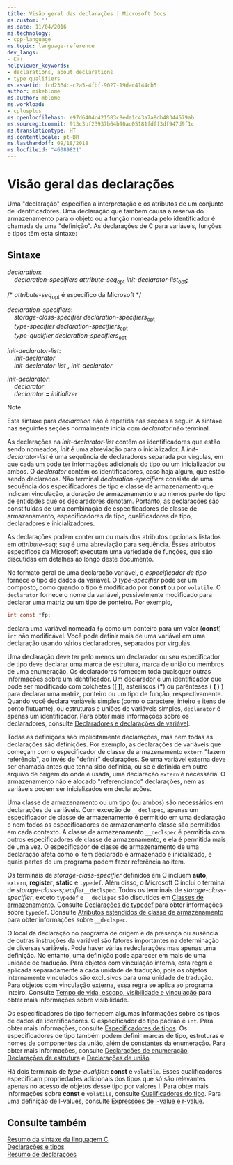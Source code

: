 ```yaml
---
title: Visão geral das declarações | Microsoft Docs
ms.custom: ''
ms.date: 11/04/2016
ms.technology:
- cpp-language
ms.topic: language-reference
dev_langs:
- C++
helpviewer_keywords:
- declarations, about declarations
- type qualifiers
ms.assetid: fcd2364c-c2a5-4fbf-9027-19dac4144cb5
author: mikeblome
ms.author: mblome
ms.workload:
- cplusplus
ms.openlocfilehash: e97d6404c421583c8eda1c43a7a8db48344579ab
ms.sourcegitcommit: 913c3bf23937b64b90ac05181fdff3df947d9f1c
ms.translationtype: HT
ms.contentlocale: pt-BR
ms.lasthandoff: 09/18/2018
ms.locfileid: "46089821"
---
```

# <a name="overview-of-declarations"></a>Visão geral das declarações

Uma "declaração" especifica a interpretação e os atributos de um conjunto de identificadores. Uma declaração que também causa a reserva do armazenamento para o objeto ou a função nomeada pelo identificador é chamada de uma "definição". As declarações de C para variáveis, funções e tipos têm esta sintaxe:

## <a name="syntax"></a>Sintaxe

*declaration*:<br/>
&nbsp;&nbsp;&nbsp;&nbsp;*declaration-specifiers* *attribute-seq*<sub>opt</sub> *init-declarator-list*<sub>opt</sub>**;**

/\* *attribute-seq*<sub>opt</sub> é específico da Microsoft */

*declaration-specifiers*:<br/>
&nbsp;&nbsp;&nbsp;&nbsp;*storage-class-specifier* *declaration-specifiers*<sub>opt</sub><br/>
&nbsp;&nbsp;&nbsp;&nbsp;*type-specifier* *declaration-specifiers*<sub>opt</sub><br/>
&nbsp;&nbsp;&nbsp;&nbsp;*type-qualifier* *declaration-specifiers*<sub>opt</sub>

*init-declarator-list*:<br/>
&nbsp;&nbsp;&nbsp;&nbsp;*init-declarator*<br/>
&nbsp;&nbsp;&nbsp;&nbsp;*init-declarator-list* **,** *init-declarator*

*init-declarator*:<br/>
&nbsp;&nbsp;&nbsp;&nbsp;*declarator*<br/>
&nbsp;&nbsp;&nbsp;&nbsp;*declarator* **=** *initializer*

> [!NOTE]
> Esta sintaxe para *declaration* não é repetida nas seções a seguir. A sintaxe nas seguintes seções normalmente inicia com *declarator* não terminal.

As declarações na *init-declarator-list* contêm os identificadores que estão sendo nomeados; *init* é uma abreviação para o inicializador. A *init-declarator-list* é uma sequência de declaradores separada por vírgulas, em que cada um pode ter informações adicionais do tipo ou um inicializador ou ambos. O *declarator* contém os identificadores, caso haja algum, que estão sendo declarados. Não terminal *declaration-specifiers* consiste de uma sequência dos especificadores de tipo e classe de armazenamento que indicam vinculação, a duração de armazenamento e ao menos parte do tipo de entidades que os declaradores denotam. Portanto, as declarações são constituídas de uma combinação de especificadores de classe de armazenamento, especificadores de tipo, qualificadores de tipo, declaradores e inicializadores.

As declarações podem conter um ou mais dos atributos opcionais listados em *attribute-seq*; *seq* é uma abreviação para sequência. Esses atributos específicos da Microsoft executam uma variedade de funções, que são discutidas em detalhes ao longo deste documento.

No formato geral de uma declaração variável, o *especificador de tipo* fornece o tipo de dados da variável. O *type-specifier* pode ser um composto, como quando o tipo é modificado por **const** ou por `volatile`. O `declarator` fornece o nome da variável, possivelmente modificado para declarar uma matriz ou um tipo de ponteiro. Por exemplo,

```C
int const *fp;
```

declara uma variável nomeada `fp` como um ponteiro para um valor (**const**) `int` não modificável. Você pode definir mais de uma variável em uma declaração usando vários declaradores, separados por vírgulas.

Uma declaração deve ter pelo menos um declarador ou seu especificador de tipo deve declarar uma marca de estrutura, marca de união ou membros de uma enumeração. Os declaradores fornecem toda quaisquer outras informações sobre um identificador. Um declarador é um identificador que pode ser modificado com colchetes (**[ ]**), asteriscos (<strong>\*</strong>) ou parênteses ( **( )** ) para declarar uma matriz, ponteiro ou um tipo de função, respectivamente. Quando você declara variáveis simples (como o caractere, inteiro e itens de ponto flutuante), ou estruturas e uniões de variáveis simples, `declarator` é apenas um identificador. Para obter mais informações sobre os declaradores, consulte [Declaradores e declarações de variável](../c-language/declarators-and-variable-declarations.md).

Todas as definições são implicitamente declarações, mas nem todas as declarações são definições. Por exemplo, as declarações de variáveis que começam com o especificador de classe de armazenamento `extern` "fazem referência", ao invés de "definir" declarações. Se uma variável externa deve ser chamada antes que tenha sido definida, ou se é definida em outro arquivo de origem do onde é usada, uma declaração `extern` é necessária. O armazenamento não é alocado "referenciando" declarações, nem as variáveis podem ser inicializados em declarações.

Uma classe de armazenamento ou um tipo (ou ambos) são necessários em declarações de variáveis. Com exceção de `__declspec`, apenas um especificador de classe de armazenamento é permitido em uma declaração e nem todos os especificadores de armazenamento classe são permitidos em cada contexto. A classe de armazenamento `__declspec` é permitida com outros especificadores de classe de armazenamento, e ela é permitida mais de uma vez. O especificador de classe de armazenamento de uma declaração afeta como o item declarado é armazenado e inicializado, e quais partes de um programa podem fazer referência ao item.

Os terminais de *storage-class-specifier* definidos em C incluem **auto**, `extern`, **register**, **static** e `typedef`. Além disso, o Microsoft C inclui o terminal de *storage-class-specifier*`__declspec`. Todos os terminais de *storage-class-specifier*, exceto `typedef` e `__declspec` são discutidos em [Classes de armazenamento](../c-language/c-storage-classes.md). Consulte [Declarações de typedef](../c-language/typedef-declarations.md) para obter informações sobre `typedef`. Consulte [Atributos estendidos de classe de armazenamento](../c-language/c-extended-storage-class-attributes.md) para obter informações sobre `__declspec`.

O local da declaração no programa de origem e da presença ou ausência de outras instruções da variável são fatores importantes na determinação de diversas variáveis. Pode haver várias redeclarações mas apenas uma definição. No entanto, uma definição pode aparecer em mais de uma unidade de tradução. Para objetos com vinculação interna, esta regra é aplicada separadamente a cada unidade de tradução, pois os objetos internamente vinculados são exclusivos para uma unidade de tradução. Para objetos com vinculação externa, essa regra se aplica ao programa inteiro. Consulte [Tempo de vida, escopo, visibilidade e vinculação](../c-language/lifetime-scope-visibility-and-linkage.md) para obter mais informações sobre visibilidade.

Os especificadores do tipo fornecem algumas informações sobre os tipos de dados de identificadores. O especificador do tipo padrão é `int`. Para obter mais informações, consulte [Especificadores de tipos](../c-language/c-type-specifiers.md). Os especificadores de tipo também podem definir marcas de tipo, estruturas e nomes de componentes da união, além de constantes da enumeração. Para obter mais informações, consulte [Declarações de enumeração](../c-language/c-enumeration-declarations.md), [Declarações de estrutura](../c-language/structure-declarations.md) e [Declarações de união](../c-language/union-declarations.md).

Há dois terminais de *type-qualifier*: **const** e `volatile`. Esses qualificadores especificam propriedades adicionais dos tipos que só são relevantes apenas no acesso de objetos desse tipo por valores l. Para obter mais informações sobre **const** e `volatile`, consulte [Qualificadores do tipo](../c-language/type-qualifiers.md). Para uma definição de l-values, consulte [Expressões de l-value e r-value](../c-language/l-value-and-r-value-expressions.md).

## <a name="see-also"></a>Consulte também

[Resumo da sintaxe da linguagem C](../c-language/c-language-syntax-summary.md)<br/>
[Declarações e tipos](../c-language/declarations-and-types.md)<br/>
[Resumo de declarações](../c-language/summary-of-declarations.md)